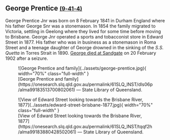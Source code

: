 ## George Prentice <small>[(9‑41‑4)](https://brisbane.discovereverafter.com/profile/32020598 "Go to Memorial Information" )</small>

George Prentice Jnr was born on 8 February 1841 in Durham England where his father George Snr was a stonemason. In 1854 the family migrated to Victoria, settling in Geelong where they lived for some time before moving to Brisbane. George Jnr operated a sports and tobacconist store in Edward Street in 1877. His father who was in business as a stonemason in Roma Street and a teenage daughter of George drowned in the sinking of the *S.S. Quetta* in Torres Strait in 1890. [George died at Sandgate](https://trove.nla.gov.au/newspaper/article/183135149) on 20 February 1902 after a seizure.

<figure markdown>
  ![George Prentice and family](../assets/george-prentice.jpg){ width="70%"  class="full-width" }
  <figcaption markdown>[George Prentice and family](https://onesearch.slq.qld.gov.au/permalink/61SLQ_INST/dls06p/alma99183513700802061) — State Library of Queensland.</figcaption>
</figure>

<figure markdown>
  ![View of Edward Street looking towards the Brisbane River, 1877](../assets/edward-street-brisbane-1877.jpg){ width="70%"  class="full-width" }
  <figcaption markdown>[View of Edward Street looking towards the Brisbane River, 1877](https://onesearch.slq.qld.gov.au/permalink/61SLQ_INST/tqqf2h/alma99183880428502061) — State Library of Queensland.</figcaption>
</figure>

<!-- 
https://trove.nla.gov.au/newspaper/article/19148060  
https://onesearch.slq.qld.gov.au/permalink/61SLQ_INST/tqqf2h/alma99183513698202061 old
https://onesearch.slq.qld.gov.au/permalink/61SLQ_INST/tqqf2h/alma99183906327202061
 edward street
-->
